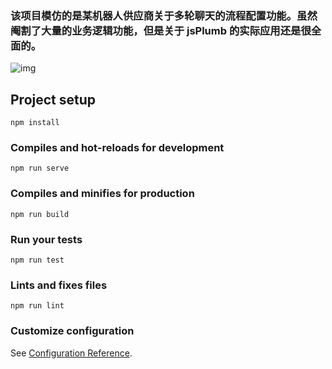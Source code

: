 ### 该项目模仿的是某机器人供应商关于多轮聊天的流程配置功能。虽然阉割了大量的业务逻辑功能，但是关于 jsPlumb 的实际应用还是很全面的。

![img](https:/src/assets/flow.png)

## Project setup

```
npm install
```

### Compiles and hot-reloads for development

```
npm run serve
```

### Compiles and minifies for production

```
npm run build
```

### Run your tests

```
npm run test
```

### Lints and fixes files

```
npm run lint
```

### Customize configuration

See [Configuration Reference](https://cli.vuejs.org/config/).
